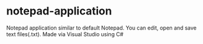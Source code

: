 # notepad-application
 Notepad application similar to default Notepad. You can edit, open and save text files(.txt). Made via Visual Studio using C#
